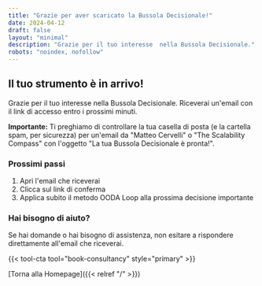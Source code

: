 ```yaml
---
title: "Grazie per aver scaricato la Bussola Decisionale!"
date: 2024-04-12
draft: false
layout: "minimal"
description: "Grazie per il tuo interesse  nella Bussola Decisionale."
robots: "noindex, nofollow"
---
```


## Il tuo strumento è in arrivo!

Grazie per il tuo interesse nella Bussola Decisionale. Riceverai un'email con il link di accesso entro i prossimi minuti.

**Importante:** Ti preghiamo di controllare la tua casella di posta (e la cartella spam, per sicurezza) per un'email da "Matteo Cervelli" o "The Scalability Compass" con l'oggetto "La tua Bussola Decisionale è pronta!".

### Prossimi passi

1. Apri l'email che riceverai
2. Clicca sul link di conferma
3. Applica subito il metodo OODA Loop alla prossima decisione importante

### Hai bisogno di aiuto?

Se hai domande o hai bisogno di assistenza, non esitare a rispondere direttamente all'email che riceverai.

{{< tool-cta tool="book-consultancy" style="primary" >}}

[Torna alla Homepage]({{< relref "/" >}})
